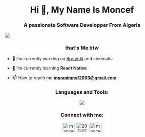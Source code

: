 <h1 align="center">Hi 👋, My Name Is Moncef</h1>
<h3 align="center">A passionate Software Developper From Algeria</h3>
<img src="https://steamuserimages-a.akamaihd.net/ugc/879748616164108107/8F44EE6DAFB4F4E2469AA4947059A09E1A78E93C/?imw=5000&imh=5000&ima=fit&impolicy=Letterbox&imcolor=%23000000&letterbox=false"/>
<h3 align="center">that's Me btw</h3>

- 🔭 I’m currently working on [Breaddit](https://github.com/MoncefDrew/Breaddit) and cinematic

- 🌱 I’m currently learning **React Native**

- 📫 How to reach me **mqranimnsf2003@gmail.com**


<h3 align="center">Languages and Tools:
</h3>
<p align="center">
  <a href="https://skillicons.dev">
    <img src="https://skillicons.dev/icons?i=html,css,tailwind,js,ts,nodejs,nextjs,mysql,java," />
  </a>
</p>



<h3 align="center">Connect with me:</h3>
<p align="center">
  <a href="https://twitter.com/moncefdrew" target="blank"><img align="center" src="https://raw.githubusercontent.com/rahuldkjain/github-profile-readme-generator/master/src/images/icons/Social/twitter.svg" alt="moncefdrew" height="30" width="40" /></a>
  <a href="https://stackoverflow.com/users/20510714" target="blank"><img align="center" src="https://raw.githubusercontent.com/rahuldkjain/github-profile-readme-generator/master/src/images/icons/Social/stack-overflow.svg" alt="20510714" height="30" width="40" /></a>
  <a href="https://instagram.com/moncefdrew" target="blank"><img align="center" src="https://raw.githubusercontent.com/rahuldkjain/github-profile-readme-generator/master/src/images/icons/Social/instagram.svg" alt="moncefdrew" height="30" width="40" /></a>
</p>

